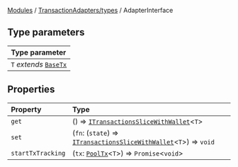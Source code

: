 [Modules](../../../README.md) / [TransactionAdapters/types](../README.md) / AdapterInterface

## Type parameters

| Type parameter |
| :------ |
| `T` *extends* [`BaseTx`](../type-aliases/BaseTx.md) |

## Properties

| Property | Type |
| :------ | :------ |
| `get` | () => [`ITransactionsSliceWithWallet`](../../../web3/store/transactionsSlice/type-aliases/ITransactionsSliceWithWallet.md)\<`T`\> |
| `set` | (`fn`: (`state`) => [`ITransactionsSliceWithWallet`](../../../web3/store/transactionsSlice/type-aliases/ITransactionsSliceWithWallet.md)\<`T`\>) => `void` |
| `startTxTracking` | (`tx`: [`PoolTx`](../../../web3/store/transactionsSlice/type-aliases/PoolTx.md)\<`T`\>) => `Promise`\<`void`\> |
